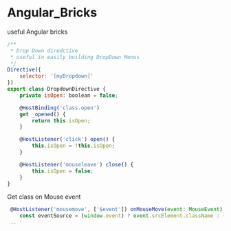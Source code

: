 # Angular_Bricks
useful Angular bricks

```javascript
/**
 * Drop Down diredctive
 * useful in easily building DropDown Menus
 */
Directive({
	selector: '[myDropdown]'
})
export class DropdownDirective {
	private isOpen: boolean = false;

	@HostBinding('class.open')
	get _opened() {
		return this.isOpen;
	}

	@HostListener('click') open() {
		this.isOpen = !this.isOpen;
	}

	@HostListener('mouseleave') close() {
		this.isOpen = false;
	}
}
```

Get class on Mouse event
``` javascript
 @HostListener('mousemove', ['$event']) onMouseMove(event: MouseEvent) {
    const eventSource = (window.event) ? event.srcElement.className : (<Element>event.target).className;
 ..
```
